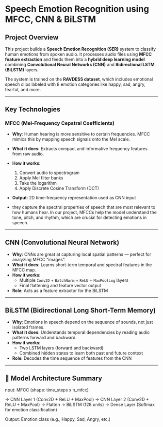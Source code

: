 # Speech Emotion Recognition using MFCC, CNN & BiLSTM

## Project Overview

This project builds a **Speech Emotion Recognition (SER)** system to classify human emotions from spoken audio. It processes audio files using **MFCC feature extraction** and feeds them into a **hybrid deep learning model** combining **Convolutional Neural Networks (CNN)** and **Bidirectional LSTM (BiLSTM)** layers.

The system is trained on the **RAVDESS dataset**, which includes emotional speech clips labeled with 8 emotion categories like happy, sad, angry, fearful, and more.

---

## Key Technologies

### MFCC (Mel-Frequency Cepstral Coefficients)
- **Why**: Human hearing is more sensitive to certain frequencies. MFCC mimics this by mapping speech signals onto the Mel scale.
- **What it does**: Extracts compact and informative frequency features from raw audio.
- **How it works**:
  1. Convert audio to spectrogram
  2. Apply Mel filter banks
  3. Take the logarithm
  4. Apply Discrete Cosine Transform (DCT)
- **Output**: 2D time-frequency representation used as CNN input

- they capture the spectral properties of speech that are most relevant to how humans hear. In our project, MFCCs help the model understand the tone, pitch, and rhythm, which are crucial for detecting emotions in speech.

---

## CNN (Convolutional Neural Network)
- **Why**: CNNs are great at capturing local spatial patterns — perfect for analyzing MFCC “images”.
- **What it does**: Learns short-term temporal and spectral features in the MFCC map.
- **How it works**:
  - Multiple `Conv2D` + `BatchNorm` + `ReLU` + `MaxPooling` layers
  - Final flattening and feature vector output
- **Role**: Acts as a feature extractor for the BiLSTM

---

## BiLSTM (Bidirectional Long Short-Term Memory)
- **Why**: Emotions in speech depend on the sequence of sounds, not just isolated frames.
- **What it does**: Understands temporal dependencies by reading audio patterns forward and backward.
- **How it works**:
  - Two LSTM layers (forward and backward)
  - Combined hidden states to learn both past and future context
- **Role**: Decodes the time sequence of features from the CNN

---

## 🧱 Model Architecture Summary
nput: MFCC (shape: time_steps x n_mfcc)

→ CNN Layer 1 (Conv2D + ReLU + MaxPool)
→ CNN Layer 2 (Conv2D + ReLU + MaxPool)
→ Flatten
→ BiLSTM (128 units)
→ Dense Layer (Softmax for emotion classification)

Output: Emotion class (e.g., Happy, Sad, Angry, etc.)

